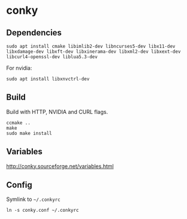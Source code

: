 # conky

## Dependencies

```
sudo apt install cmake libimlib2-dev libncurses5-dev libx11-dev libxdamage-dev libxft-dev libxinerama-dev libxml2-dev libxext-dev libcurl4-openssl-dev liblua5.3-dev
```

For nvidia:

```
sudo apt install libxnvctrl-dev
```

## Build

Build with HTTP, NVIDIA and CURL flags.

```
ccmake ..
make
sudo make install
```

## Variables

http://conky.sourceforge.net/variables.html


## Config

Symlink to `~/.conkyrc`

```
ln -s conky.conf ~/.conkyrc
```
